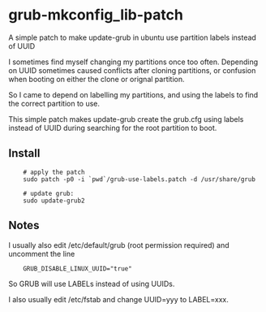 grub-mkconfig_lib-patch
=======================

A simple patch to make update-grub in ubuntu use partition labels instead of UUID

I sometimes find myself changing my partitions once too often.  Depending on UUID sometimes caused conflicts after cloning partitions, or confusion when booting on either the clone or orignal partition.

So I came to depend on labelling my partitions, and using the labels to find the correct partition to use.

This simple patch makes update-grub create the grub.cfg using labels instead of UUID during searching for the root partition to boot.

## Install ##

        # apply the patch
        sudo patch -p0 -i `pwd`/grub-use-labels.patch -d /usr/share/grub
        
        # update grub:
        sudo update-grub2


## Notes ##

I usually also edit /etc/default/grub (root permission required) and uncomment the line 

        GRUB_DISABLE_LINUX_UUID="true"

So GRUB will use LABELs instead of using UUIDs.

I also usually edit /etc/fstab and change UUID=yyy to LABEL=xxx.



